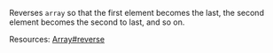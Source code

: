 Reverses <code>array</code> so that the first element becomes the last, the second element becomes the second to last, and so on.

Resources: [Array#reverse](https://developer.mozilla.org/docs/Web/JavaScript/Reference/Global_Objects/Array/reverse)
